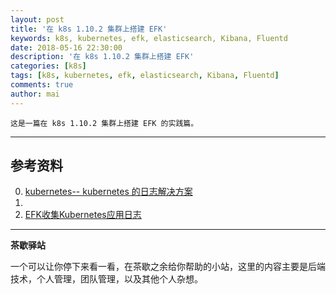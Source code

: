 ```yaml
---
layout: post
title: '在 k8s 1.10.2 集群上搭建 EFK'
keywords: k8s, kubernetes, efk, elasticsearch, Kibana, Fluentd
date: 2018-05-16 22:30:00
description: '在 k8s 1.10.2 集群上搭建 EFK'
categories: [k8s]
tags: [k8s, kubernetes, efk, elasticsearch, Kibana, Fluentd]
comments: true
author: mai
---
```


    这是一篇在 k8s 1.10.2 集群上搭建 EFK 的实践篇。

----

## 参考资料

0. [kubernetes-- kubernetes 的日志解决方案](https://zhangchenchen.github.io/2017/11/23/kubernetes-logging-solution/)
1. [](https://github.com/rootsongjc/kubernetes-handbook/tree/master/manifests)
2. [EFK收集Kubernetes应用日志](https://jkzhao.github.io/2017/10/12/EFK收集Kubernetes应用日志/)

----

**茶歇驿站**

一个可以让你停下来看一看，在茶歇之余给你帮助的小站，这里的内容主要是后端技术，个人管理，团队管理，以及其他个人杂想。


